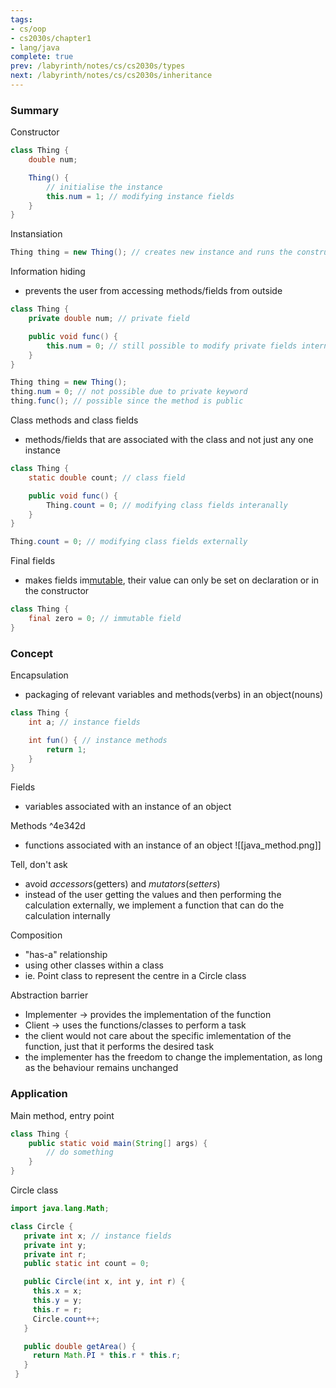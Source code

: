 ```yaml
---
tags:
- cs/oop
- cs2030s/chapter1
- lang/java
complete: true
prev: /labyrinth/notes/cs/cs2030s/types
next: /labyrinth/notes/cs/cs2030s/inheritance
---
```


   

### Summary
Constructor
```java
class Thing {
	double num;

	Thing() {
		// initialise the instance
		this.num = 1; // modifying instance fields
	}
}
```

Instansiation
```java
Thing thing = new Thing(); // creates new instance and runs the constructor
```

Information hiding
- prevents the user from accessing methods/fields from outside
```java
class Thing {
	private double num; // private field

	public void func() {
		this.num = 0; // still possible to modify private fields internally
	}
}

Thing thing = new Thing();
thing.num = 0; // not possible due to private keyword
thing.func(); // possible since the method is public
```

Class methods and class fields
- methods/fields that are associated with the class and not just any one instance
```java
class Thing {
	static double count; // class field

	public void func() {
		Thing.count = 0; // modifying class fields interanally
	}
}

Thing.count = 0; // modifying class fields externally
```

Final fields
- makes fields im[mutable](/labyrinth/notes/cs/cs1101s/mutable_data), their value can only be set on declaration or in the constructor
```java
class Thing {
	final zero = 0; // immutable field
}
```

### Concept
Encapsulation
- packaging of relevant variables and methods(verbs) in an object(nouns)
```java
class Thing {
	int a; // instance fields

	int fun() { // instance methods
		return 1;
	}
}
```

Fields
- variables associated with an instance of an object

Methods ^4e342d
- functions associated with an instance of an object
![[java_method.png]]

Tell, don't ask
- avoid _accessors_(getters) and _mutators_(_setters_)
- instead of the user getting the values and then performing the calculation externally, we implement a function that can do the calculation internally

Composition
- "has-a" relationship
- using other classes within a class
- ie. Point class to represent the centre in a Circle class

Abstraction barrier
- Implementer -> provides the implementation of the function
- Client -> uses the functions/classes to perform a task
- the client would not care about the specific imlementation of the function, just that it performs the desired task
- the implementer has the freedom to change the implementation, as long as the behaviour remains unchanged

### Application
Main method, entry point
```java
class Thing {
	public static void main(String[] args) {
		// do something
	}
}
```

Circle class
```java
import java.lang.Math;

class Circle {
   private int x; // instance fields
   private int y;
   private int r;
   public static int count = 0;

   public Circle(int x, int y, int r) {
     this.x = x;
     this.y = y;
     this.r = r;
     Circle.count++;
   }

   public double getArea() {
     return Math.PI * this.r * this.r;
   }
 }
```